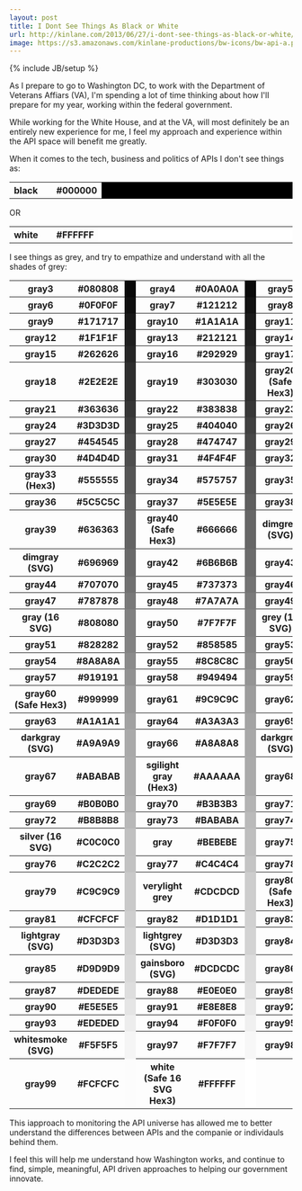 ```yaml
---
layout: post
title: I Dont See Things As Black or White
url: http://kinlane.com/2013/06/27/i-dont-see-things-as-black-or-white/
image: https://s3.amazonaws.com/kinlane-productions/bw-icons/bw-api-a.png
---
```

{% include JB/setup %}
<p><img style="padding: 15p;" src="https://s3.amazonaws.com/kinlane-productions/pif/pif-smaller.jpg" alt="" align="right" /></p>
<!-- TABLE.c{width:97%; border:0; border-collapse:collapse; margin: auto;}  TABLE.c TR {border-top:35px solid white;}  TABLE.c TH{border:0; padding:3px; text-align:right; font-weight:normal;}  TABLE.c TD{border:0; padding:25px; width:80px;} TABLE.t{width:97%; border-collapse:collapse; border-top:50px solid white;} TABLE.t TR {border-top:10px solid white;}  TABLE.w{width:90%; border:0; border-collapse:collapse;}  TABLE.w TR{border:0;}  TABLE.w TH{border:1px solid silver; padding:3px; text-align:left; font-weight:normal;}  TABLE.w TD{border:1px solid silver; padding:25px; width:80px;} span.label {background-color:white; padding:2px; border:0px; font-family:courier; width:90%;}  TABLE.swatch {width:97%; border:0; border-collapse: separate; margin: auto; border-spacing:10px;} TABLE.swatch CAPTION{margin-left: 10px; margin-right: 10px; background-color: #CCDDFF; padding:5px; width:auto; text-align:center;letter-spacing:0.5em;font-weight:bold; text-transform:uppercase;} TABLE.swatch TD{border-bottom:1px solid silver; padding:0px; width:auto; height:100px; vertical-align:top;} TABLE.swatch SPAN{display:block; border: 1px solid silver; margin:0px; padding: 3px; text-align:left; width: auto; background-color: white;} -->
<p>As I prepare to go to Washington DC, to work with the Department of Veterans Affiars (VA), I'm spending a lot of time thinking about how I'll prepare for my year, working within the federal government. &nbsp;</p>
<p>While working for the White House, and at the VA, will most definitely be an entirely new experience for me, I feel my approach and experience within the API space will benefit me greatly.&nbsp;</p>
<p>When it comes to the tech, business and politics of APIs I don't see things as:</p>
<table class="c">
<tbody>
<tr>
<th style="text-align: left;" width="15%">black</th><th width="5%">#000000</th>
<td bgcolor="#000000">&nbsp;</td>
</tr>
</tbody>
</table>
<p>OR</p>
<table class="c">
<tbody>
<tr>
<th style="text-align: left;" width="15%">white</th><th width="5%">#FFFFFF</th>
<td bgcolor="#FFFFFF">&nbsp;</td>
</tr>
</tbody>
</table>
<p>I see things as grey, and try to empathize and understand with all the shades of grey:</p>
<table class="c">
<tbody>
<tr>
<th>gray3</th><th>#080808</th>
<td bgcolor="#080808">&nbsp;</td>
<th>gray4</th><th>#0A0A0A</th>
<td bgcolor="#0A0A0A">&nbsp;</td>
<th>gray5</th><th>#0D0D0D</th>
<td bgcolor="#0D0D0D">&nbsp;</td>
</tr>
<tr>
<th>gray6</th><th>#0F0F0F</th>
<td bgcolor="#0F0F0F">&nbsp;</td>
<th>gray7</th><th>#121212</th>
<td bgcolor="#121212">&nbsp;</td>
<th>gray8</th><th>#141414</th>
<td bgcolor="#141414">&nbsp;</td>
</tr>
<tr>
<th>gray9</th><th>#171717</th>
<td bgcolor="#171717">&nbsp;</td>
<th>gray10</th><th>#1A1A1A</th>
<td bgcolor="#1A1A1A">&nbsp;</td>
<th>gray11</th><th>#1C1C1C</th>
<td bgcolor="#1C1C1C">&nbsp;</td>
</tr>
<tr>
<th>gray12</th><th>#1F1F1F</th>
<td bgcolor="#1F1F1F">&nbsp;</td>
<th>gray13</th><th>#212121</th>
<td bgcolor="#212121">&nbsp;</td>
<th>gray14</th><th>#242424</th>
<td bgcolor="#242424">&nbsp;</td>
</tr>
<tr>
<th>gray15</th><th>#262626</th>
<td bgcolor="#262626">&nbsp;</td>
<th>gray16</th><th>#292929</th>
<td bgcolor="#292929">&nbsp;</td>
<th>gray17</th><th>#2B2B2B</th>
<td bgcolor="#2B2B2B">&nbsp;</td>
</tr>
<tr>
<th>gray18</th><th>#2E2E2E</th>
<td bgcolor="#2E2E2E">&nbsp;</td>
<th>gray19</th><th>#303030</th>
<td bgcolor="#303030">&nbsp;</td>
<th>gray20 (Safe Hex3)</th><th>#333333</th>
<td bgcolor="#333333">&nbsp;</td>
</tr>
<tr>
<th>gray21</th><th>#363636</th>
<td bgcolor="#363636">&nbsp;</td>
<th>gray22</th><th>#383838</th>
<td bgcolor="#383838">&nbsp;</td>
<th>gray23</th><th>#3B3B3B</th>
<td bgcolor="#3B3B3B">&nbsp;</td>
</tr>
<tr>
<th>gray24</th><th>#3D3D3D</th>
<td bgcolor="#3D3D3D">&nbsp;</td>
<th>gray25</th><th>#404040</th>
<td bgcolor="#404040">&nbsp;</td>
<th>gray26</th><th>#424242</th>
<td bgcolor="#424242">&nbsp;</td>
</tr>
<tr>
<th>gray27</th><th>#454545</th>
<td bgcolor="#454545">&nbsp;</td>
<th>gray28</th><th>#474747</th>
<td bgcolor="#474747">&nbsp;</td>
<th>gray29</th><th>#4A4A4A</th>
<td bgcolor="#4A4A4A">&nbsp;</td>
</tr>
<tr>
<th>gray30</th><th>#4D4D4D</th>
<td bgcolor="#4D4D4D">&nbsp;</td>
<th>gray31</th><th>#4F4F4F</th>
<td bgcolor="#4F4F4F">&nbsp;</td>
<th>gray32</th><th>#525252</th>
<td bgcolor="#525252">&nbsp;</td>
</tr>
<tr>
<th>gray33 (Hex3)</th><th>#555555</th>
<td bgcolor="#555555">&nbsp;</td>
<th>gray34</th><th>#575757</th>
<td bgcolor="#575757">&nbsp;</td>
<th>gray35</th><th>#595959</th>
<td bgcolor="#595959">&nbsp;</td>
</tr>
<tr>
<th>gray36</th><th>#5C5C5C</th>
<td bgcolor="#5C5C5C">&nbsp;</td>
<th>gray37</th><th>#5E5E5E</th>
<td bgcolor="#5E5E5E">&nbsp;</td>
<th>gray38</th><th>#616161</th>
<td bgcolor="#616161">&nbsp;</td>
</tr>
<tr>
<th>gray39</th><th>#636363</th>
<td bgcolor="#636363">&nbsp;</td>
<th>gray40 (Safe Hex3)</th><th>#666666</th>
<td bgcolor="#666666">&nbsp;</td>
<th>dimgrey (SVG)</th><th>#696969</th>
<td bgcolor="#696969">&nbsp;</td>
</tr>
<tr>
<th>dimgray (SVG)</th><th>#696969</th>
<td bgcolor="#696969">&nbsp;</td>
<th>gray42</th><th>#6B6B6B</th>
<td bgcolor="#6B6B6B">&nbsp;</td>
<th>gray43</th><th>#6E6E6E</th>
<td bgcolor="#6E6E6E">&nbsp;</td>
</tr>
<tr>
<th>gray44</th><th>#707070</th>
<td bgcolor="#707070">&nbsp;</td>
<th>gray45</th><th>#737373</th>
<td bgcolor="#737373">&nbsp;</td>
<th>gray46</th><th>#757575</th>
<td bgcolor="#757575">&nbsp;</td>
</tr>
<tr>
<th>gray47</th><th>#787878</th>
<td bgcolor="#787878">&nbsp;</td>
<th>gray48</th><th>#7A7A7A</th>
<td bgcolor="#7A7A7A">&nbsp;</td>
<th>gray49</th><th>#7D7D7D</th>
<td bgcolor="#7D7D7D">&nbsp;</td>
</tr>
<tr>
<th>gray (16 SVG)</th><th>#808080</th>
<td bgcolor="#808080">&nbsp;</td>
<th>gray50</th><th>#7F7F7F</th>
<td bgcolor="#7F7F7F">&nbsp;</td>
<th>grey (16 SVG)</th><th>#808080</th>
<td bgcolor="#808080">&nbsp;</td>
</tr>
<tr>
<th>gray51</th><th>#828282</th>
<td bgcolor="#828282">&nbsp;</td>
<th>gray52</th><th>#858585</th>
<td bgcolor="#858585">&nbsp;</td>
<th>gray53</th><th>#878787</th>
<td bgcolor="#878787">&nbsp;</td>
</tr>
<tr>
<th>gray54</th><th>#8A8A8A</th>
<td bgcolor="#8A8A8A">&nbsp;</td>
<th>gray55</th><th>#8C8C8C</th>
<td bgcolor="#8C8C8C">&nbsp;</td>
<th>gray56</th><th>#8F8F8F</th>
<td bgcolor="#8F8F8F">&nbsp;</td>
</tr>
<tr>
<th>gray57</th><th>#919191</th>
<td bgcolor="#919191">&nbsp;</td>
<th>gray58</th><th>#949494</th>
<td bgcolor="#949494">&nbsp;</td>
<th>gray59</th><th>#969696</th>
<td bgcolor="#969696">&nbsp;</td>
</tr>
<tr>
<th>gray60 (Safe Hex3)</th><th>#999999</th>
<td bgcolor="#999999">&nbsp;</td>
<th>gray61</th><th>#9C9C9C</th>
<td bgcolor="#9C9C9C">&nbsp;</td>
<th>gray62</th><th>#9E9E9E</th>
<td bgcolor="#9E9E9E">&nbsp;</td>
</tr>
<tr>
<th>gray63</th><th>#A1A1A1</th>
<td bgcolor="#A1A1A1">&nbsp;</td>
<th>gray64</th><th>#A3A3A3</th>
<td bgcolor="#A3A3A3">&nbsp;</td>
<th>gray65</th><th>#A6A6A6</th>
<td bgcolor="#A6A6A6">&nbsp;</td>
</tr>
<tr>
<th>darkgray (SVG)</th><th>#A9A9A9</th>
<td bgcolor="#A9A9A9">&nbsp;</td>
<th>gray66</th><th>#A8A8A8</th>
<td bgcolor="#A8A8A8">&nbsp;</td>
<th>darkgrey (SVG)</th><th>#A9A9A9</th>
<td bgcolor="#A9A9A9">&nbsp;</td>
</tr>
<tr>
<th>gray67</th><th>#ABABAB</th>
<td bgcolor="#ABABAB">&nbsp;</td>
<th>sgilight gray (Hex3)</th><th>#AAAAAA</th>
<td bgcolor="#AAAAAA">&nbsp;</td>
<th>gray68</th><th>#ADADAD</th>
<td bgcolor="#ADADAD">&nbsp;</td>
</tr>
<tr>
<th>gray69</th><th>#B0B0B0</th>
<td bgcolor="#B0B0B0">&nbsp;</td>
<th>gray70</th><th>#B3B3B3</th>
<td bgcolor="#B3B3B3">&nbsp;</td>
<th>gray71</th><th>#B5B5B5</th>
<td bgcolor="#B5B5B5">&nbsp;</td>
</tr>
<tr>
<th>gray72</th><th>#B8B8B8</th>
<td bgcolor="#B8B8B8">&nbsp;</td>
<th>gray73</th><th>#BABABA</th>
<td bgcolor="#BABABA">&nbsp;</td>
<th>gray74</th><th>#BDBDBD</th>
<td bgcolor="#BDBDBD">&nbsp;</td>
</tr>
<tr>
<th>silver (16 SVG)</th><th>#C0C0C0</th>
<td bgcolor="#C0C0C0">&nbsp;</td>
<th>gray</th><th>#BEBEBE</th>
<td bgcolor="#BEBEBE">&nbsp;</td>
<th>gray75</th><th>#BFBFBF</th>
<td bgcolor="#BFBFBF">&nbsp;</td>
</tr>
<tr>
<th>gray76</th><th>#C2C2C2</th>
<td bgcolor="#C2C2C2">&nbsp;</td>
<th>gray77</th><th>#C4C4C4</th>
<td bgcolor="#C4C4C4">&nbsp;</td>
<th>gray78</th><th>#C7C7C7</th>
<td bgcolor="#C7C7C7">&nbsp;</td>
</tr>
<tr>
<th>gray79</th><th>#C9C9C9</th>
<td bgcolor="#C9C9C9">&nbsp;</td>
<th>verylight grey</th><th>#CDCDCD</th>
<td bgcolor="#CDCDCD">&nbsp;</td>
<th>gray80 (Safe Hex3)</th><th>#CCCCCC</th>
<td bgcolor="#CCCCCC">&nbsp;</td>
</tr>
<tr>
<th>gray81</th><th>#CFCFCF</th>
<td bgcolor="#CFCFCF">&nbsp;</td>
<th>gray82</th><th>#D1D1D1</th>
<td bgcolor="#D1D1D1">&nbsp;</td>
<th>gray83</th><th>#D4D4D4</th>
<td bgcolor="#D4D4D4">&nbsp;</td>
</tr>
<tr>
<th>lightgray (SVG)</th><th>#D3D3D3</th>
<td bgcolor="#D3D3D3">&nbsp;</td>
<th>lightgrey (SVG)</th><th>#D3D3D3</th>
<td bgcolor="#D3D3D3">&nbsp;</td>
<th>gray84</th><th>#D6D6D6</th>
<td bgcolor="#D6D6D6">&nbsp;</td>
</tr>
<tr>
<th>gray85</th><th>#D9D9D9</th>
<td bgcolor="#D9D9D9">&nbsp;</td>
<th>gainsboro (SVG)</th><th>#DCDCDC</th>
<td bgcolor="#DCDCDC">&nbsp;</td>
<th>gray86</th><th>#DBDBDB</th>
<td bgcolor="#DBDBDB">&nbsp;</td>
</tr>
<tr>
<th>gray87</th><th>#DEDEDE</th>
<td bgcolor="#DEDEDE">&nbsp;</td>
<th>gray88</th><th>#E0E0E0</th>
<td bgcolor="#E0E0E0">&nbsp;</td>
<th>gray89</th><th>#E3E3E3</th>
<td bgcolor="#E3E3E3">&nbsp;</td>
</tr>
<tr>
<th>gray90</th><th>#E5E5E5</th>
<td bgcolor="#E5E5E5">&nbsp;</td>
<th>gray91</th><th>#E8E8E8</th>
<td bgcolor="#E8E8E8">&nbsp;</td>
<th>gray92</th><th>#EBEBEB</th>
<td bgcolor="#EBEBEB">&nbsp;</td>
</tr>
<tr>
<th>gray93</th><th>#EDEDED</th>
<td bgcolor="#EDEDED">&nbsp;</td>
<th>gray94</th><th>#F0F0F0</th>
<td bgcolor="#F0F0F0">&nbsp;</td>
<th>gray95</th><th>#F2F2F2</th>
<td bgcolor="#F2F2F2">&nbsp;</td>
</tr>
<tr>
<th>whitesmoke (SVG)</th><th>#F5F5F5</th>
<td bgcolor="#F5F5F5">&nbsp;</td>
<th>gray97</th><th>#F7F7F7</th>
<td bgcolor="#F7F7F7">&nbsp;</td>
<th>gray98</th><th>#FAFAFA</th>
<td bgcolor="#FAFAFA">&nbsp;</td>
</tr>
<tr>
<th>gray99</th><th>#FCFCFC</th>
<td bgcolor="#FCFCFC">&nbsp;</td>
<th>white (Safe 16 SVG Hex3)</th><th>#FFFFFF</th>
<td bgcolor="#FFFFFF">&nbsp;</td>
<th>&nbsp;</th><th>&nbsp;</th>
</tr>
</tbody>
</table>
<p>This iapproach to monitoring the API universe has allowed me to better understand the differences between APIs and the companie or individauls behind them. &nbsp;</p>
<p>I feel this will help me understand how Washington works, and continue to find, simple, meaningful, API driven approaches to helping our government innovate.</p>